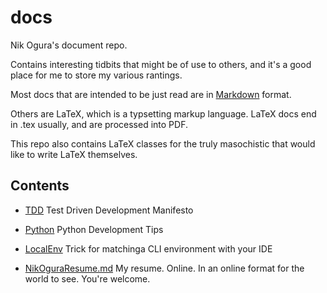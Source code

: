 # docs
Nik Ogura's document repo.

Contains interesting tidbits that might be of use to others, and it's a good place for me to store my various rantings.

Most docs that are intended to be just read are in [Markdown](http://daringfireball.net/projects/markdown/syntax) format.

Others are LaTeX, which is a typsetting markup language.  LaTeX docs end in .tex usually, and are processed into PDF.
  
This repo also contains LaTeX classes for the truly masochistic that would like to write LaTeX themselves.

## Contents

* [TDD](TDD.md) Test Driven Development Manifesto

* [Python](Python.md) Python Development Tips

* [LocalEnv](LocalEnv.md) Trick for matchinga CLI environment with your IDE

* [NikOguraResume.md](NikOguraResume.md) My resume.  Online.  In an online format for the world to see.  You're welcome.